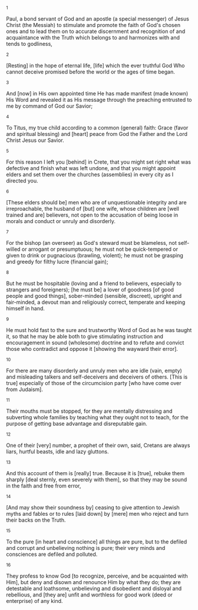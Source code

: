 <sup>1</sup> 

Paul, a bond servant of God and an apostle (a special messenger) of Jesus Christ (the Messiah) to stimulate and promote the faith of God's chosen ones and to lead them on to accurate discernment and recognition of and acquaintance with the Truth which belongs to and harmonizes with and tends to godliness, 

<sup>2</sup> 

[Resting] in the hope of eternal life, [life] which the ever truthful God Who cannot deceive promised before the world or the ages of time began. 

<sup>3</sup> 

And [now] in His own appointed time He has made manifest (made known) His Word and revealed it as His message through the preaching entrusted to me by command of God our Savior; 

<sup>4</sup> 

To Titus, my true child according to a common (general) faith: Grace (favor and spiritual blessing) and [heart] peace from God the Father and the Lord Christ Jesus our Savior. 

<sup>5</sup> 

For this reason I left you [behind] in Crete, that you might set right what was defective and finish what was left undone, and that you might appoint elders and set them over the churches (assemblies) in every city as I directed you. 

<sup>6</sup> 

[These elders should be] men who are of unquestionable integrity and are irreproachable, the husband of [but] one wife, whose children are [well trained and are] believers, not open to the accusation of being loose in morals and conduct or unruly and disorderly. 

<sup>7</sup> 

For the bishop (an overseer) as God's steward must be blameless, not self-willed or arrogant or presumptuous; he must not be quick-tempered or given to drink or pugnacious (brawling, violent); he must not be grasping and greedy for filthy lucre (financial gain); 

<sup>8</sup> 

But he must be hospitable (loving and a friend to believers, especially to strangers and foreigners); [he must be] a lover of goodness [of good people and good things], sober-minded (sensible, discreet), upright and fair-minded, a devout man and religiously correct, temperate and keeping himself in hand. 

<sup>9</sup> 

He must hold fast to the sure and trustworthy Word of God as he was taught it, so that he may be able both to give stimulating instruction and encouragement in sound (wholesome) doctrine and to refute and convict those who contradict and oppose it [showing the wayward their error]. 

<sup>10</sup> 

For there are many disorderly and unruly men who are idle (vain, empty) and misleading talkers and self-deceivers and deceivers of others. [This is true] especially of those of the circumcision party [who have come over from Judaism]. 

<sup>11</sup> 

Their mouths must be stopped, for they are mentally distressing and subverting whole families by teaching what they ought not to teach, for the purpose of getting base advantage and disreputable gain. 

<sup>12</sup> 

One of their [very] number, a prophet of their own, said, Cretans are always liars, hurtful beasts, idle and lazy gluttons. 

<sup>13</sup> 

And this account of them is [really] true. Because it is [true], rebuke them sharply [deal sternly, even severely with them], so that they may be sound in the faith and free from error, 

<sup>14</sup> 

[And may show their soundness by] ceasing to give attention to Jewish myths and fables or to rules [laid down] by [mere] men who reject and turn their backs on the Truth. 

<sup>15</sup> 

To the pure [in heart and conscience] all things are pure, but to the defiled and corrupt and unbelieving nothing is pure; their very minds and consciences are defiled and polluted. 

<sup>16</sup> 

They profess to know God [to recognize, perceive, and be acquainted with Him], but deny and disown and renounce Him by what they do; they are detestable and loathsome, unbelieving and disobedient and disloyal and rebellious, and [they are] unfit and worthless for good work (deed or enterprise) of any kind.